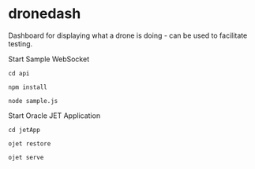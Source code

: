# dronedash 
Dashboard for displaying what a drone is doing - can be used to facilitate testing.

Start Sample WebSocket
```
cd api

npm install

node sample.js
```

Start Oracle JET Application
```
cd jetApp

ojet restore

ojet serve
```